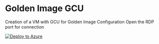 # Golden Image GCU

Creation of a VM with GCU for Golden Image Configuration
Open the RDP port for connection

[![Deploy to Azure](https://aka.ms/deploytoazurebutton)]()